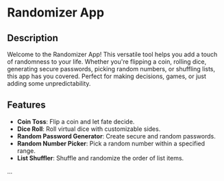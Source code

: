 # Randomizer App

## Description

Welcome to the Randomizer App! This versatile tool helps you add a touch of randomness to your life. Whether you're flipping a coin, rolling dice, generating secure passwords, picking random numbers, or shuffling lists, this app has you covered. Perfect for making decisions, games, or just adding some unpredictability.

## Features

- **Coin Toss**: Flip a coin and let fate decide.
- **Dice Roll**: Roll virtual dice with customizable sides.
- **Random Password Generator**: Create secure and random passwords.
- **Random Number Picker**: Pick a random number within a specified range.
- **List Shuffler**: Shuffle and randomize the order of list items.

...